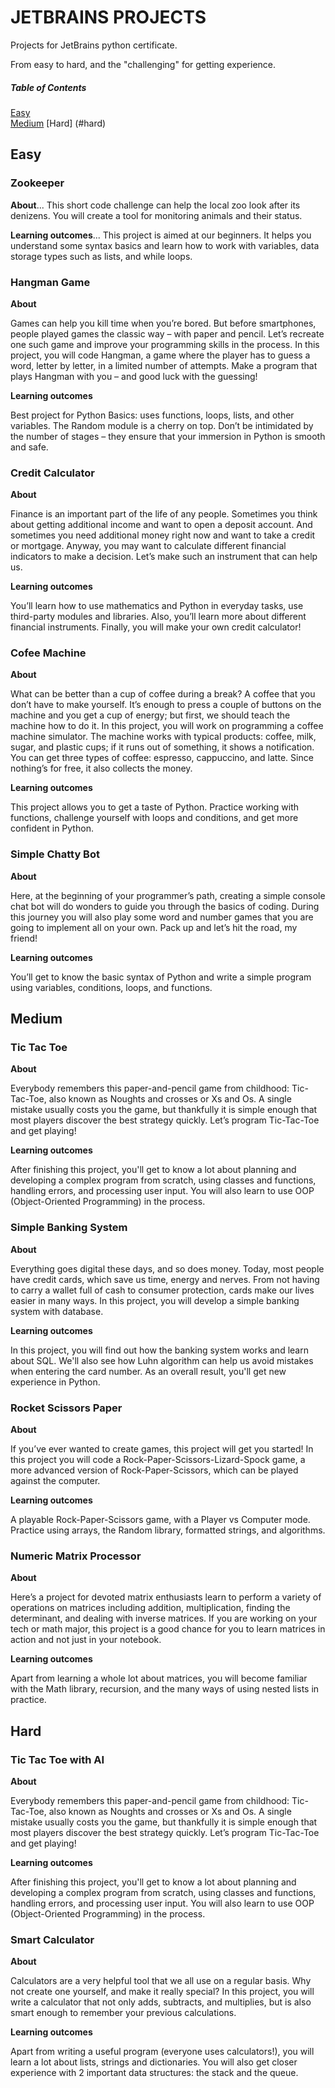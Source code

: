 # JETBRAINS PROJECTS

Projects for JetBrains python certificate.

From easy to hard, and the "challenging" for getting experience.

##### Table of Contents  
[Easy](#easy)  
[Medium](#medium)
[Hard] (#hard)

## Easy

### Zookeeper

**About**...
This short code challenge can help the local zoo look after its denizens. You will create a tool for monitoring animals and their status.

**Learning outcomes**...
This project is aimed at our beginners. 
It helps you understand some syntax basics and learn how to work with variables, data storage types such as lists, and while loops.

### Hangman Game

**About**

Games can help you kill time when you’re bored. But before smartphones, people played games the classic way – with paper and pencil. 
Let’s recreate one such game and improve your programming skills in the process. 
In this project, you will code Hangman, a game where the player has to guess a word, letter by letter, in a limited number of attempts. 
Make a program that plays Hangman with you – and good luck with the guessing!

**Learning outcomes**

Best project for Python Basics: uses functions, loops, lists, and other variables. 
The Random module is a cherry on top. 
Don’t be intimidated by the number of stages – they ensure that your immersion in Python is smooth and safe.

### Credit Calculator

**About**

Finance is an important part of the life of any people. Sometimes you think about getting additional income and want to open a deposit account. 
And sometimes you need additional money right now and want to take a credit or mortgage. 
Anyway, you may want to calculate different financial indicators to make a decision. 
Let’s make such an instrument that can help us.

**Learning outcomes**

You’ll learn how to use mathematics and Python in everyday tasks, use third-party modules and libraries. 
Also, you’ll learn more about different financial instruments. 
Finally, you will make your own credit calculator!

### Cofee Machine

**About**

What can be better than a cup of coffee during a break? A coffee that you don’t have to make yourself. 
It’s enough to press a couple of buttons on the machine and you get a cup of energy; but first, we should teach the machine how to do it. 
In this project, you will work on programming a coffee machine simulator. 
The machine works with typical products: coffee, milk, sugar, and plastic cups; if it runs out of something, it shows a notification. 
You can get three types of coffee: espresso, cappuccino, and latte. Since nothing’s for free, it also collects the money.

**Learning outcomes**

This project allows you to get a taste of Python. 
Practice working with functions, challenge yourself with loops and conditions, and get more confident in Python.

### Simple Chatty Bot

**About**

Here, at the beginning of your programmer’s path, creating a simple console chat bot will do wonders to guide you through the basics of coding. 
During this journey you will also play some word and number games that you are going to implement all on your own. 
Pack up and let’s hit the road, my friend!

**Learning outcomes**

You’ll get to know the basic syntax of Python and write a simple program using variables, conditions, loops, and functions.

## Medium

### Tic Tac Toe

**About**

Everybody remembers this paper-and-pencil game from childhood: 
Tic-Tac-Toe, also known as Noughts and crosses or Xs and Os. 
A single mistake usually costs you the game, but thankfully it is simple enough that most players discover the best strategy quickly. 
Let’s program Tic-Tac-Toe and get playing!

**Learning outcomes**

After finishing this project, you'll get to know a lot about planning and developing a complex program from scratch, 
using classes and functions, handling errors, and processing user input. 
You will also learn to use OOP (Object-Oriented Programming) in the process.

### Simple Banking System

**About**

Everything goes digital these days, and so does money. Today, most people have credit cards, which save us time, energy and nerves. 
From not having to carry a wallet full of cash to consumer protection, cards make our lives easier in many ways. 
In this project, you will develop a simple banking system with database.

**Learning outcomes**

In this project, you will find out how the banking system works and learn about SQL.
We'll also see how Luhn algorithm can help us avoid mistakes when entering the card number. 
As an overall result, you'll get new experience in Python.

### Rocket Scissors Paper

**About**

If you’ve ever wanted to create games, this project will get you started! 
In this project you will code a Rock-Paper-Scissors-Lizard-Spock game, a more advanced version of Rock-Paper-Scissors, which can be played against the computer.

**Learning outcomes**

A playable Rock-Paper-Scissors game, with a Player vs Computer mode. 
Practice using arrays, the Random library, formatted strings, and algorithms.

### Numeric Matrix Processor

**About**

Here’s a project for devoted matrix enthusiasts
learn to perform a variety of operations on matrices including addition, multiplication, finding the determinant, and dealing with inverse matrices. 
If you are working on your tech or math major, this project is a good chance for you to learn matrices in action and not just in your notebook.

**Learning outcomes**

Apart from learning a whole lot about matrices, you will become familiar with the Math library, recursion, and the many ways of using nested lists in practice.

## Hard

### Tic Tac Toe with AI

**About**

Everybody remembers this paper-and-pencil game from childhood: Tic-Tac-Toe, also known as Noughts and crosses or Xs and Os. A single mistake usually costs you the      game, but thankfully it is simple enough that most players discover the best strategy quickly. Let’s program Tic-Tac-Toe and get playing!

**Learning outcomes**

After finishing this project, you'll get to know a lot about planning and developing a complex program from scratch, using classes and functions, handling errors, and processing user input. You will also learn to use OOP (Object-Oriented Programming) in the process.


### Smart Calculator

**About**

Calculators are a very helpful tool that we all use on a regular basis. 
Why not create one yourself, and make it really special? 
In this project, you will write a calculator that not only adds, subtracts, and multiplies, but is also smart enough to remember your previous calculations.

**Learning outcomes**

Apart from writing a useful program (everyone uses calculators!), you will learn a lot about lists, strings and dictionaries. 
You will also get closer experience with 2 important data structures: the stack and the queue.
